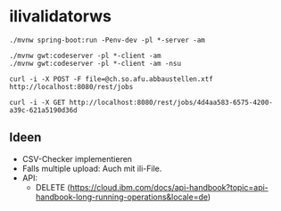 # ilivalidatorws

```
./mvnw spring-boot:run -Penv-dev -pl *-server -am 
```

```
./mvnw gwt:codeserver -pl *-client -am
./mvnw gwt:codeserver -pl *-client -am -nsu 

```


```
curl -i -X POST -F file=@ch.so.afu.abbaustellen.xtf http://localhost:8080/rest/jobs

curl -i -X GET http://localhost:8080/rest/jobs/4d4aa583-6575-4200-a39c-621a5190d36d
```

## Ideen

- CSV-Checker implementieren
- Falls multiple upload: Auch mit ili-File.
- API:
  * DELETE (https://cloud.ibm.com/docs/api-handbook?topic=api-handbook-long-running-operations&locale=de)